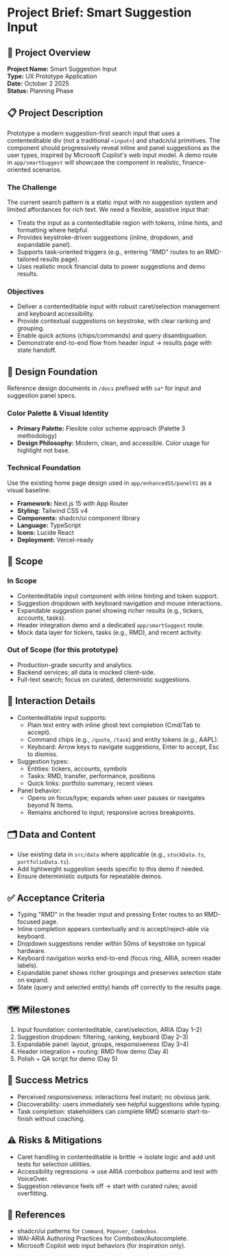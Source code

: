 # Project Brief: Smart Suggestion Input

## 🎯 Project Overview

**Project Name:** Smart Suggestion Input  
**Type:** UX Prototype Application  
**Date:** October 2 2025  
**Status:** Planning Phase  

## 📋 Project Description

Prototype a modern suggestion-first search input that uses a contenteditable div (not a traditional `<input>`) and shadcn/ui primitives. The component should progressively reveal inline and panel suggestions as the user types, inspired by Microsoft Copilot's web input model. A demo route in `app/smartSuggest` will showcase the component in realistic, finance-oriented scenarios.

### The Challenge

The current search pattern is a static input with no suggestion system and limited affordances for rich text. We need a flexible, assistive input that:
- Treats the input as a contenteditable region with tokens, inline hints, and formatting where helpful.
- Provides keystroke-driven suggestions (inline, dropdown, and expandable panel).
- Supports task-oriented triggers (e.g., entering "RMD" routes to an RMD-tailored results page).
- Uses realistic mock financial data to power suggestions and demo results.

### Objectives
- Deliver a contenteditable input with robust caret/selection management and keyboard accessibility.
- Provide contextual suggestions on keystroke, with clear ranking and grouping.
- Enable quick actions (chips/commands) and query disambiguation.
- Demonstrate end-to-end flow from header input → results page with state handoff.

## 🎨 Design Foundation
Reference design documents in `/docs` prefixed with `sa*` for input and suggestion panel specs.

### Color Palette & Visual Identity
- **Primary Palette:** Flexible color scheme approach (Palette 3 methodology)
- **Design Philosophy:** Modern, clean, and accessible. Color usage for highlight not base.

### Technical Foundation
Use the existing home page design used in `app/enhancedSS/panelV1` as a visual baseline.
- **Framework:** Next.js 15 with App Router
- **Styling:** Tailwind CSS v4
- **Components:** shadcn/ui component library
- **Language:** TypeScript
- **Icons:** Lucide React
- **Deployment:** Vercel-ready

## 🧭 Scope

### In Scope
- Contenteditable input component with inline hinting and token support.
- Suggestion dropdown with keyboard navigation and mouse interactions.
- Expandable suggestion panel showing richer results (e.g., tickers, accounts, tasks).
- Header integration demo and a dedicated `app/smartSuggest` route.
- Mock data layer for tickers, tasks (e.g., RMD), and recent activity.

### Out of Scope (for this prototype)
- Production-grade security and analytics.
- Backend services; all data is mocked client-side.
- Full-text search; focus on curated, deterministic suggestions.

## 🧩 Interaction Details

- Contenteditable input supports:
  - Plain text entry with inline ghost text completion (Cmd/Tab to accept).
  - Command chips (e.g., `/quote`, `/task`) and entity tokens (e.g., AAPL).
  - Keyboard: Arrow keys to navigate suggestions, Enter to accept, Esc to dismiss.
- Suggestion types:
  - Entities: tickers, accounts, symbols
  - Tasks: RMD, transfer, performance, positions
  - Quick links: portfolio summary, recent views
- Panel behavior:
  - Opens on focus/type; expands when user pauses or navigates beyond N items.
  - Remains anchored to input; responsive across breakpoints.

## 🗂️ Data and Content
- Use existing data in `src/data` where applicable (e.g., `stockData.ts`, `portfolioData.ts`).
- Add lightweight suggestion seeds specific to this demo if needed.
- Ensure deterministic outputs for repeatable demos.

## ✅ Acceptance Criteria
- Typing "RMD" in the header input and pressing Enter routes to an RMD-focused page.
- Inline completion appears contextually and is accept/reject-able via keyboard.
- Dropdown suggestions render within 50ms of keystroke on typical hardware.
- Keyboard navigation works end-to-end (focus ring, ARIA, screen reader labels).
- Expandable panel shows richer groupings and preserves selection state on expand.
- State (query and selected entity) hands off correctly to the results page.

## 🗺️ Milestones
1. Input foundation: contenteditable, caret/selection, ARIA (Day 1–2)
2. Suggestion dropdown: filtering, ranking, keyboard (Day 2–3)
3. Expandable panel: layout, groups, responsiveness (Day 3–4)
4. Header integration + routing: RMD flow demo (Day 4)
5. Polish + QA script for demo (Day 5)

## 📏 Success Metrics
- Perceived responsiveness: interactions feel instant; no obvious jank.
- Discoverability: users immediately see helpful suggestions while typing.
- Task completion: stakeholders can complete RMD scenario start-to-finish without coaching.

## ⚠️ Risks & Mitigations
- Caret handling in contenteditable is brittle → isolate logic and add unit tests for selection utilities.
- Accessibility regressions → use ARIA combobox patterns and test with VoiceOver.
- Suggestion relevance feels off → start with curated rules; avoid overfitting.

## 📎 References
- shadcn/ui patterns for `Command`, `Popover`, `Combobox`.
- WAI-ARIA Authoring Practices for Combobox/Autocomplete.
- Microsoft Copilot web input behaviors (for inspiration only).